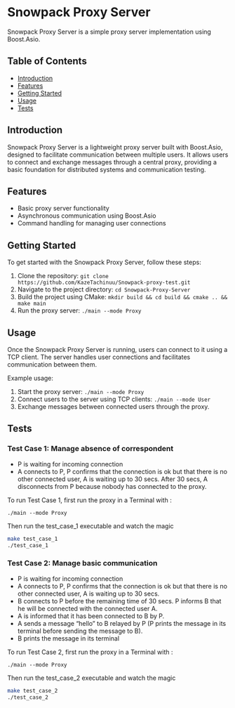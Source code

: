 # Snowpack Proxy Server

Snowpack Proxy Server is a simple proxy server implementation using Boost.Asio.

## Table of Contents
- [Introduction](#introduction)
- [Features](#features)
- [Getting Started](#getting-started)
- [Usage](#usage)
- [Tests](#tests)


## Introduction

Snowpack Proxy Server is a lightweight proxy server built with Boost.Asio, designed to facilitate communication between multiple users. It allows users to connect and exchange messages through a central proxy, providing a basic foundation for distributed systems and communication testing.

## Features

- Basic proxy server functionality
- Asynchronous communication using Boost.Asio
- Command handling for managing user connections

## Getting Started

To get started with the Snowpack Proxy Server, follow these steps:

1. Clone the repository: `git clone https://github.com/KazeTachinuu/Snowpack-proxy-test.git`
2. Navigate to the project directory: `cd Snowpack-Proxy-Server`
3. Build the project using CMake: `mkdir build && cd build && cmake .. && make main`
4. Run the proxy server: `./main --mode Proxy`

## Usage

Once the Snowpack Proxy Server is running, users can connect to it using a TCP client. The server handles user connections and facilitates communication between them.

Example usage:

1. Start the proxy server: `./main --mode Proxy`
2. Connect users to the server using TCP clients: `./main --mode User`
3. Exchange messages between connected users through the proxy.

## Tests

### Test Case 1: Manage absence of correspondent
- P is waiting for incoming connection
- A connects to P, P confirms that the connection is ok but that there is no other connected user, A is waiting up to 30 secs. After 30 secs, A disconnects from P because nobody has connected to the proxy.

To run Test Case 1, first run the proxy in a Terminal with :
```shell
./main --mode Proxy
```
Then run the test_case_1 executable and watch the magic
```bash
make test_case_1
./test_case_1
```

### Test Case 2: Manage basic communication
- P is waiting for incoming connection
- A connects to P, P confirms that the connection is ok but that there is no other connected user, A is waiting up to 30 secs.
- B connects to P before the remaining time of 30 secs. P informs B that he will be connected with the connected user A.
- A is informed that it has been connected to B by P.
- A sends a message “hello” to B relayed by P (P prints the message in its terminal before sending the message to B).
- B prints the message in its terminal

To run Test Case 2, first run the proxy in a Terminal with :
```shell
./main --mode Proxy
```
Then run the test_case_2 executable and watch the magic
```bash
make test_case_2
./test_case_2
```